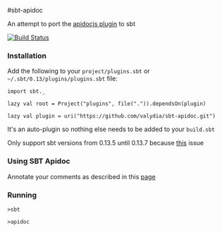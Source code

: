 #sbt-apidoc

An attempt to port the [apidocjs plugin][apidocjs] to sbt

[apidocjs]: http://apidocjs.com/

[![Build Status](https://api.travis-ci.org/valydia/sbt-apidoc.png)](http://travis-ci.org/valydia/sbt-apidoc)

### Installation

Add the following to your `project/plugins.sbt` or `~/.sbt/0.13/plugins/plugins.sbt` file:

    import sbt._
 
    lazy val root = Project("plugins", file(".")).dependsOn(plugin)
 
    lazy val plugin = uri("https://github.com/valydia/sbt-apidoc.git")
    
It's an auto-plugin so nothing else needs to be added to your `build.sbt`  
    
Only support sbt versions from 0.13.5 until 0.13.7 because [this](https://github.com/json4s/json4s/issues/236) issue

### Using SBT Apidoc

Annotate your comments as described in this [page][apidocjs]

### Running

    >sbt
    
    >apidoc
